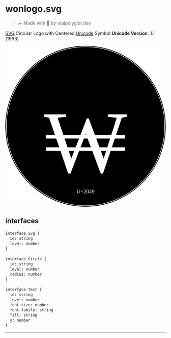# wonlogo.svg
>⪼ Made with 💜 by realpolyglot.dev

[SVG][] Circular Logo with Centered [Unicode][] Symbol
**Unicode Version**: 1.1 (1993)

![](./index.svg)

## interfaces
```
interface Svg {
  id: string
  level: number
}

interface Circle {
  id: string
  level: number
  radius: number
}

interface Text {
  id: string
  level: number
  font-size: number
  font-family: string
  fill: string
  y: number
}
```

---
[SVG]: https://www.w3.org/Graphics/SVG/
[Unicode]: https://unicode-table.com/en/20A9/
